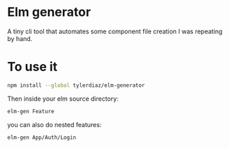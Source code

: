 # Elm generator
A tiny cli tool that automates some component file creation I was repeating by hand.

# To use it
```bash
npm install --global tylerdiaz/elm-generator
```
Then inside your elm source directory:
```bash
elm-gen Feature
```

you can also do nested features:
```bash
elm-gen App/Auth/Login
```
